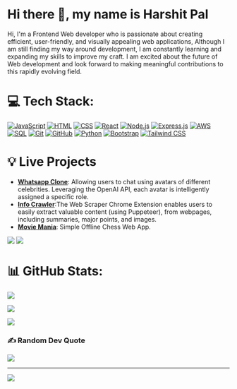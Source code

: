 # Hi there 👋, my name is **Harshit Pal**



Hi, I'm a Frontend Web developer who is passionate about creating efficient, user-friendly, and visually appealing web applications, Although I am still finding my way around development, I am constantly learning and expanding my skills to improve my craft. I am excited about the future of Web development and look forward to making meaningful contributions to this rapidly evolving field.
# 💻 Tech Stack:
[![JavaScript](https://img.shields.io/badge/JavaScript-ES6-yellow?style=flat-square&logo=javascript&logoColor=white)](https://developer.mozilla.org/en-US/docs/Web/JavaScript)
[![HTML](https://img.shields.io/badge/HTML5-orange?style=flat-square&logo=html5&logoColor=white)](https://developer.mozilla.org/en-US/docs/Web/HTML)
[![CSS](https://img.shields.io/badge/CSS3-blue?style=flat-square&logo=css3&logoColor=white)](https://developer.mozilla.org/en-US/docs/Web/CSS)
[![React](https://img.shields.io/badge/React-61DAFB?style=flat-square&logo=react&logoColor=white)](https://reactjs.org/)
[![Node.js](https://img.shields.io/badge/Node.js-339933?style=flat-square&logo=node.js&logoColor=white)](https://nodejs.org/)
[![Express.js](https://img.shields.io/badge/Express.js-000000?style=flat-square&logo=express&logoColor=white)](https://expressjs.com/)
[![AWS](https://img.shields.io/badge/AWS-232F3E?style=flat-square&logo=amazon-aws&logoColor=white)](https://aws.amazon.com/)
[![SQL](https://img.shields.io/badge/SQL-4479A1?style=flat-square&logo=mysql&logoColor=white)](https://www.w3schools.com/sql/)
[![Git](https://img.shields.io/badge/Git-F05032?style=flat-square&logo=git&logoColor=white)](https://git-scm.com/)
[![GitHub](https://img.shields.io/badge/GitHub-181717?style=flat-square&logo=github&logoColor=white)](https://github.com/)
[![Python](https://img.shields.io/badge/Python-3776AB?style=flat-square&logo=python&logoColor=white)](https://www.python.org/)
[![Bootstrap](https://img.shields.io/badge/Bootstrap-563D7C?style=flat-square&logo=bootstrap&logoColor=white)](https://getbootstrap.com/)
[![Tailwind CSS](https://img.shields.io/badge/Tailwind_CSS-38B2AC?style=flat-square&logo=tailwind-css&logoColor=white)](https://tailwindcss.com/)




# 💡 Live Projects

- [**Whatsapp Clone**](https://master.d3lu9o5u1vw1c8.amplifyapp.com/): Allowing users to chat using avatars of different celebrities. Leveraging the OpenAI API, each avatar is intelligently
assigned a specific role.
- [**Info Crawler**](https://drive.google.com/file/d/1tFKHiNrWgEo9LzHP3YicJvQB02aX0gtc/view?pli=1):The Web Scraper Chrome Extension enables users to easily extract valuable content (using Puppeteer), from webpages,
including summaries, major points, and images.
- [**Movie Mania**](https://master.d2szf50apitdbn.amplifyapp.com/): Simple Offline Chess Web App.

![](https://raw.githubusercontent.com/harshitpal660/github-stats/master/generated/overview.svg#gh-dark-mode-only)
![](https://raw.githubusercontent.com/harshitpal660/github-stats/master/generated/overview.svg#gh-light-mode-only)
# 📊 GitHub Stats:
![](https://github-readme-stats.vercel.app/api?username=harshitpal660&theme=dark&hide_border=true&include_all_commits=false&count_private=false)


![](https://github-readme-streak-stats.herokuapp.com/?user=harshitpal660&theme=dark&hide_border=true)


![](https://github-readme-stats.vercel.app/api/top-langs/?username=harshitpal660&theme=dark&hide_border=true&include_all_commits=false&count_private=false&layout=compact)

### ✍️ Random Dev Quote
![](https://quotes-github-readme.vercel.app/api?type=horizontal&theme=radical)

---
[![](https://visitcount.itsvg.in/api?id=harshitpal660&icon=2&color=11)](https://visitcount.itsvg.in)

<!-- Proudly created with GPRM ( https://gprm.itsvg.in ) -->
